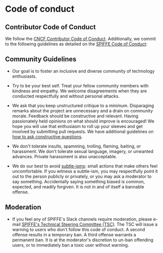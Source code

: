 # Code of conduct

## Contributor Code of Conduct

We follow the [CNCF Contributor Code of Conduct](https://github.com/cncf/foundation/blob/main/code-of-conduct.md). Additionally, we commit to the following guidelines as detailed on the [SPIFFE Code of Conduct](https://github.com/spiffe/spiffe/blob/main/CODE-OF-CONDUCT.md):

## Community Guidelines

- Our goal is to foster an inclusive and diverse community of technology enthusiasts.

- Try to be your best self. Treat your fellow community members with kindness and empathy. We welcome disagreements when they are conducted respectfully and without personal attacks.

- We ask that you keep unstructured critique to a minimum. Disparaging remarks about the project are unnecessary and a drain on community morale. Feedback should be constructive and relevant. Having passionately held opinions on what should improve is encouraged! We hope you will use that enthusiasm to roll up your sleeves and get involved by submitting pull requests. We have additional guidelines on [how to ask constructive questions](https://github.com/linkerd/linkerd/wiki/How-To-Ask-Questions-in-Slack).

- We don't tolerate insults, spamming, trolling, flaming, baiting, or harassment. We don't tolerate sexual language, imagery, or unwanted advances. Private harassment is also unacceptable.

- We do our best to avoid [subtle-isms](https://www.recurse.com/manual#sub-sec-social-rules): small actions that make others feel uncomfortable. If you witness a subtle-ism, you may respectfully point it out to the person publicly or privately, or you may ask a moderator to say something. Accidentally saying something biased is common, expected, and readily forgiven. It is not in and of itself a bannable offense.

## Moderation

- If you feel any of SPIFFE's Slack channels require moderation, please e-mail [SPIFFE's Technical Steering Committee (TSC)](mailto:tsc@spiffe.io). The TSC will issue a warning to users who don't follow this code of conduct. A second offense results in a temporary ban. A third offense warrants a permanent ban. It is at the moderator's discretion to un-ban offending users, or to immediately ban a toxic user without warning.
